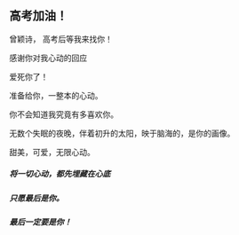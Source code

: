 ## 高考加油！

曾颖诗，
高考后等我来找你！

感谢你对我心动的回应


爱死你了！

准备给你，一整本的心动。

你不会知道我究竟有多喜欢你。

无数个失眠的夜晚，伴着初升的太阳，映于脑海的，是你的画像。

甜美，可爱，无限心动。
##### 将一切心动，都先埋藏在心底
##### 只愿最后是你。
##### 最后一定要是你！
